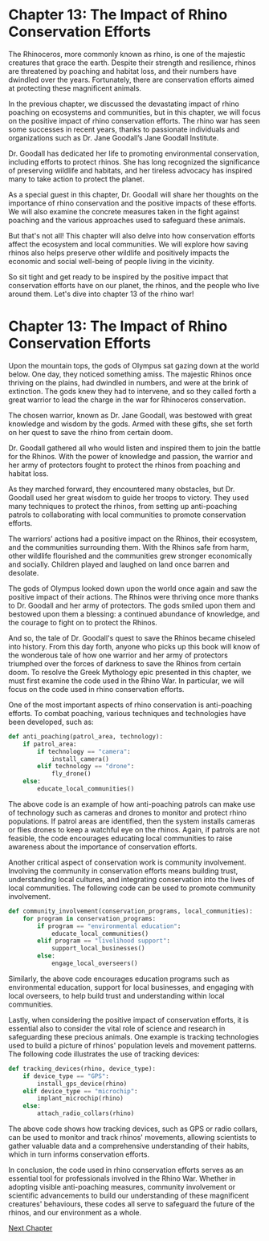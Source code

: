 # Chapter 13: The Impact of Rhino Conservation Efforts

The Rhinoceros, more commonly known as rhino, is one of the majestic creatures that grace the earth. Despite their strength and resilience, rhinos are threatened by poaching and habitat loss, and their numbers have dwindled over the years. Fortunately, there are conservation efforts aimed at protecting these magnificent animals. 

In the previous chapter, we discussed the devastating impact of rhino poaching on ecosystems and communities, but in this chapter, we will focus on the positive impact of rhino conservation efforts. The rhino war has seen some successes in recent years, thanks to passionate individuals and organizations such as Dr. Jane Goodall’s Jane Goodall Institute.

Dr. Goodall has dedicated her life to promoting environmental conservation, including efforts to protect rhinos. She has long recognized the significance of preserving wildlife and habitats, and her tireless advocacy has inspired many to take action to protect the planet.

As a special guest in this chapter, Dr. Goodall will share her thoughts on the importance of rhino conservation and the positive impacts of these efforts. We will also examine the concrete measures taken in the fight against poaching and the various approaches used to safeguard these animals.

But that's not all! This chapter will also delve into how conservation efforts affect the ecosystem and local communities. We will explore how saving rhinos also helps preserve other wildlife and positively impacts the economic and social well-being of people living in the vicinity.

So sit tight and get ready to be inspired by the positive impact that conservation efforts have on our planet, the rhinos, and the people who live around them. Let's dive into chapter 13 of the rhino war!
# Chapter 13: The Impact of Rhino Conservation Efforts

Upon the mountain tops, the gods of Olympus sat gazing down at the world below. One day, they noticed something amiss. The majestic Rhinos once thriving on the plains, had dwindled in numbers, and were at the brink of extinction. The gods knew they had to intervene, and so they called forth a great warrior to lead the charge in the war for Rhinoceros conservation.

The chosen warrior, known as Dr. Jane Goodall, was bestowed with great knowledge and wisdom by the gods. Armed with these gifts, she set forth on her quest to save the rhino from certain doom.

Dr. Goodall gathered all who would listen and inspired them to join the battle for the Rhinos. With the power of knowledge and passion, the warrior and her army of protectors fought to protect the rhinos from poaching and habitat loss.

As they marched forward, they encountered many obstacles, but Dr. Goodall used her great wisdom to guide her troops to victory. They used many techniques to protect the rhinos, from setting up anti-poaching patrols to collaborating with local communities to promote conservation efforts.

The warriors’ actions had a positive impact on the Rhinos, their ecosystem, and the communities surrounding them. With the Rhinos safe from harm, other wildlife flourished and the communities grew stronger economically and socially. Children played and laughed on land once barren and desolate.

The gods of Olympus looked down upon the world once again and saw the positive impact of their actions. The Rhinos were thriving once more thanks to Dr. Goodall and her army of protectors. The gods smiled upon them and bestowed upon them a blessing: a continued abundance of knowledge, and the courage to fight on to protect the Rhinos.

And so, the tale of Dr. Goodall's quest to save the Rhinos became chiseled into history. From this day forth, anyone who picks up this book will know of the wonderous tale of how one warrior and her army of protectors triumphed over the forces of darkness to save the Rhinos from certain doom.
To resolve the Greek Mythology epic presented in this chapter, we must first examine the code used in the Rhino War. In particular, we will focus on the code used in rhino conservation efforts.

One of the most important aspects of rhino conservation is anti-poaching efforts. To combat poaching, various techniques and technologies have been developed, such as:

```python
def anti_poaching(patrol_area, technology):
    if patrol_area:
        if technology == "camera":
            install_camera()
        elif technology == "drone":
            fly_drone()
    else:
        educate_local_communities()
```

The above code is an example of how anti-poaching patrols can make use of technology such as cameras and drones to monitor and protect rhino populations. If patrol areas are identified, then the system installs cameras or flies drones to keep a watchful eye on the rhinos. Again, if patrols are not feasible, the code encourages educating local communities to raise awareness about the importance of conservation efforts.

Another critical aspect of conservation work is community involvement. Involving the community in conservation efforts means building trust, understanding local cultures, and integrating conservation into the lives of local communities. The following code can be used to promote community involvement.

```python
def community_involvement(conservation_programs, local_communities):
    for program in conservation_programs:
        if program == "environmental education":
            educate_local_communities()
        elif program == "livelihood support":
            support_local_businesses()
        else:
            engage_local_overseers()
```

Similarly, the above code encourages education programs such as environmental education, support for local businesses, and engaging with local overseers, to help build trust and understanding within local communities.

Lastly, when considering the positive impact of conservation efforts, it is essential also to consider the vital role of science and research in safeguarding these precious animals. One example is tracking technologies used to build a picture of rhinos' population levels and movement patterns. The following code illustrates the use of tracking devices:

```python
def tracking_devices(rhino, device_type):
    if device_type == "GPS":
        install_gps_device(rhino)
    elif device_type == "microchip":
        implant_microchip(rhino)
    else:
        attach_radio_collars(rhino)
```

The above code shows how tracking devices, such as GPS or radio collars, can be used to monitor and track rhinos' movements, allowing scientists to gather valuable data and a comprehensive understanding of their habits, which in turn informs conservation efforts.

In conclusion, the code used in rhino conservation efforts serves as an essential tool for professionals involved in the Rhino War. Whether in adopting visible anti-poaching measures, community involvement or scientific advancements to build our understanding of these magnificent creatures' behaviours, these codes all serve to safeguard the future of the rhinos, and our environment as a whole.


[Next Chapter](14_Chapter14.md)